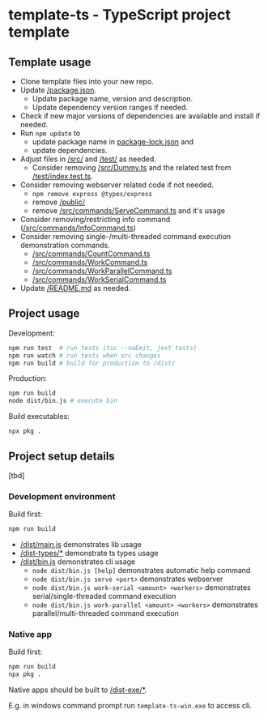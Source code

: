 # template-ts - TypeScript project template

## Template usage
- Clone template files into your new repo.
- Update [/package.json](/package.json). 
  - Update package name, version and description.
  - Update dependency version ranges if needed.
- Check if new major versions of dependencies are available and install if needed.
- Run `npm update` to 
  - update package name in [package-lock.json](/package-lock.json) and
  - update dependencies.
- Adjust files in [/src/](/src/) and [/test/](/test/) as needed.
  - Consider removing [/src/Dummy.ts](/src/Dummy.ts) 
    and the related test from [/test/index.test.ts](/test/index.test.ts).
- Consider removing webserver related code if not needed.
  - `npm remove express @types/express`
  - remove [/public/](/public/)
  - remove [/src/commands/ServeCommand.ts](/src/commands/ServeCommand.ts) and it's usage
- Consider removing/restricting info command ([/src/commands/InfoCommand.ts](/src/commands/InfoCommand.ts))
- Consider removing single-/multi-threaded command execution demonstration commands.
  - [/src/commands/CountCommand.ts](/src/commands/CountCommand.ts)
  - [/src/commands/WorkCommand.ts](/src/commands/WorkCommand.ts)
  - [/src/commands/WorkParallelCommand.ts](/src/commands/WorkParallelCommand.ts)
  - [/src/commands/WorkSerialCommand.ts](/src/commands/WorkSerialCommand.ts)
- Update [/README.md](/README.md) as needed.

## Project usage

Development:
```sh
npm run test  # run tests (tsc --noEmit, jest tests)
npm run watch # run tests when src changes
npm run build # build for production to /dist/
```

Production:
```sh
npm run build
node dist/bin.js # execute bin
```

Build executables:
```
npx pkg .
```

## Project setup details
[tbd]


### Development environment
Build first:
```sh
npm run build
```

- [/dist/main.js](/dist/main.js) demonstrates lib usage
- [/dist-types/*](/dist-types/) demonstrate ts types usage
- [/dist/bin.js](/dist/bin.js) demonstrates cli usage
  - `node dist/bin.js [help]` demonstrates automatic help command
  - `node dist/bin.js serve <port>` demonstrates webserver
  - `node dist/bin.js work-serial <amount> <workers>` demonstrates serial/single-threaded command execution
  - `node dist/bin.js work-parallel <amount> <workers>` demonstrates parallel/multi-threaded command execution

### Native app
Build first:
```sh
npm run build
npx pkg .
```

Native apps should be built to [/dist-exe/*](/dist-exe/).

E.g. in windows command prompt run `template-ts-win.exe` to access cli.
